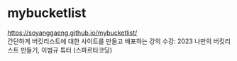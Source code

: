 # mybucketlist
https://soyanggaeng.github.io/mybucketlist/    
간단하게 버킷리스트에 대한 사이트를 만들고 배포하는 강의 수강: 2023 나만의 버킷리스트 만들기, 이범규 튜터 (스파르타코딩) 
